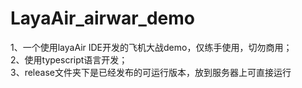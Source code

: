 # LayaAir_airwar_demo
1、一个使用layaAir IDE开发的飞机大战demo，仅练手使用，切勿商用；   
2、使用typescript语言开发；   
3、release文件夹下是已经发布的可运行版本，放到服务器上可直接运行   
